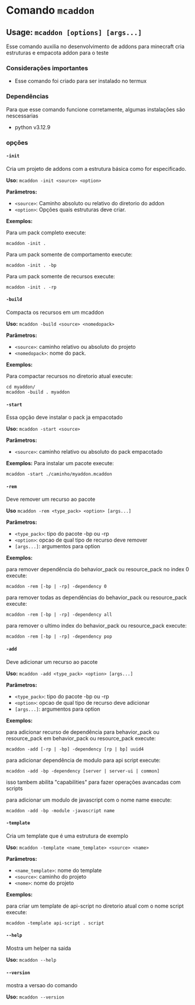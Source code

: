 # Comando `mcaddon`

## Usage: `mcaddon [options] [args...]`

Esse comando auxilia no desenvolvimento de addons para minecraft
cria estruturas e empacota addon para o teste

### Considerações importantes
* Esse comando foi criado para ser instalado no termux

### Dependências

Para que esse comando funcione corretamente, algumas instalações são nescessarias
* python v3.12.9

### opções

#### `-init`
Cria um projeto de addons com a estrutura básica como for especificado.

**Uso:** `mcaddon -init <source> <option>`

**Parâmetros:**

* `<source>`: Caminho absoluto ou relativo do diretorio do addon
* `<option>`: Opções quais estruturas deve criar.

**Exemplos:**

Para um pack completo execute:

```
mcaddon -init .
```

Para um pack somente de comportamento execute:
```
mcaddon -init . -bp
```

Para um pack somente de recursos execute:
```
mcaddon -init . -rp
```

#### `-build`
Compacta os recursos em um mcaddon

**Uso:** `mcaddon -build <source> <nomedopack>`

**Parâmetros:**

* `<source>`: caminho relativo ou absoluto do projeto
* `<nomedopack>`: nome do pack.

**Exemplos:**

Para compactar recursos no diretorio atual execute:
```
cd myaddon/
mcaddon -build . myaddon
```

#### `-start`
Essa opção deve instalar o pack ja empacotado

**Uso:** `mcaddon -start <source>`

**Parâmetros:**
* `<source>`: caminho relativo ou absoluto do pack empacotado

**Exemplos:**
Para instalar um pacote execute:
```
mcaddon -start ./caminho/myaddon.mcaddon
```

#### `-rem`
Deve remover um recurso ao pacote

**Uso** `mcaddon -rem <type_pack> <option> [args...]`

**Parâmetros:**
* `<type_pack>`: tipo do pacote -bp ou -rp
* `<option>`: opcao de qual tipo de recurso deve remover
* `[args...]`: argumentos para option

**Exemplos:**

para remover dependência do behavior_pack ou resource_pack no index 0 execute:
```
mcaddon -rem [-bp | -rp] -dependency 0
```

para remover todas as dependências do behavior_pack ou resource_pack execute:
```
mcaddon -rem [-bp | -rp] -dependency all
```

para remover o ultimo index do behavior_pack ou resource_pack execute:
```
mcaddon -rem [-bp | -rp] -dependency pop
```

#### `-add`
Deve adicionar um recurso ao pacote

**Uso:** `mcaddon -add <type_pack> <option> [args...]`

**Parâmetros:**
* `<type_pack>`: tipo do pacote -bp ou -rp
* `<option>`: opcao de qual tipo de recurso deve adicionar
* `[args...]`: argumentos para option

**Exemplos:**

para adicionar recurso de dependência para behavior_pack ou resource_pack em behavior_pack ou resource_pack execute:
```
mcaddon -add [-rp | -bp] -dependency [rp | bp] uuid4
```

para adicionar dependência de modulo para api script execute:
```
mcaddon -add -bp -dependency [server | server-ui | common]
```
isso tambem abilita "capabilities" para fazer operações avancadas com scripts

para adicionar um modulo de javascript com o nome name execute:
```
mcaddon -add -bp -module -javascript name
```

#### `-template`
Cria um template que é uma estrutura de exemplo

**Uso:** `mcaddon -template <name_template> <source> <name>`

**Parâmetros:**
* `<name_template>`: nome do template
* `<source>`: caminho do projeto
* `<nome>`: nome do projeto

**Exemplos:**

para criar um template de api-script no diretorio atual com o nome script execute:
```
mcaddon -template api-script . script
```

#### `--help`
Mostra um helper na saida

**Uso:** `mcaddon --help`

#### `--version`
mostra a versao do comando

**Uso:** `mcaddon --version`